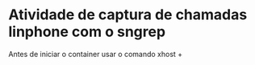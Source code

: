 # Atividade de captura de chamadas linphone com o sngrep

Antes de iniciar o container usar o comando xhost +
